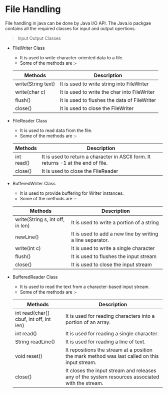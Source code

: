 # File Handling

File handling in java can be done by Java I/O API. The Java.io packgae contains all the required classes for input and output opertions.

>Input Output Classes

- FileWriter Class
	- It is used to write character-oriented data to a file.
	- Some of the methods are :-

	| Methods   |    Description  |
	| ----------|-----------------|
	| write(String text) | It is used to write string into FileWriter |
	| write(char c) | It is used to write the char into FileWriter |
	| flush() | It is used to flushes the data of FileWriter |
	| close() | It is used to close the FileWriter |

- FileReader Class
	- It is used to read data from the file.
	- Some of the methods are :-

	| Methods   |    Description  |
	| ----------|-----------------|
	| int read() | It is used to return a character in ASCII form. It returns -1 at the end of file. |
	| close() | It is used to close the FileReader |

- BufferedWriter Class
	- It is used to provide buffering for Writer instances.
	- Some of the methods are :-

	| Methods   |    Description  |
	| ----------|-----------------|
	| write(String s, int off, in len) | It is used to write a portion of a string |
	| newLine() | It is used to add a new line by writing a line separator. |
	| write(int c) | It is used to write a single character |
	| flush() | It is used to flushes the input stream |
	| close() | It is used to close the input stream |

- BufferedReader Class
	- It is used to read the text from a character-based input stream.
	- Some of the methods are :-

	| Methods   |    Description  |
	| ----------|-----------------|
	| int read(char[] cbuf, int off, int len) | It is used for reading characters into a portion of an array.|
	| int read() | It is used for reading a single character. |
	| String readLine()	 | It is used for reading a line of text. |
	| void reset() | 	It repositions the stream at a position the mark method was last called on this input stream. |
	| close() | It closes the input stream and releases any of the system resources associated with the stream.|